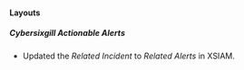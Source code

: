 
#### Layouts
##### Cybersixgill Actionable Alerts
- Updated the *Related Incident* to *Related Alerts* in XSIAM.
